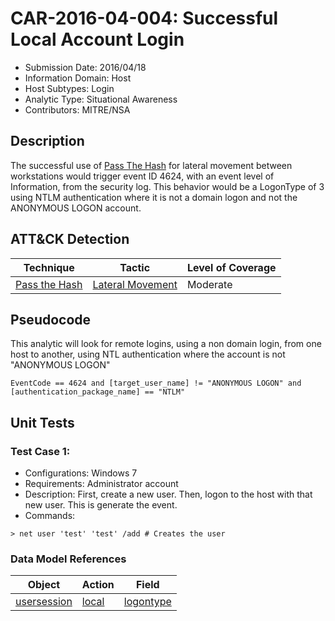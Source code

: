 # CAR-2016-04-004: Successful Local Account Login
- Submission Date: 2016/04/18
- Information Domain: Host
- Host Subtypes: Login
- Analytic Type: Situational Awareness
- Contributors: MITRE/NSA

## Description
The successful use of [Pass The Hash](https://attack.mitre.org/techniques/T1075/) for lateral movement between workstations would trigger event ID 4624, with an event level of Information, from the security log. This behavior would be a LogonType of 3 using NTLM authentication where it is not a domain logon and not the ANONYMOUS LOGON account.

## ATT&CK Detection

|Technique |Tactic |Level of Coverage |
|---|---|---|
|[Pass the Hash](https://attack.mitre.org/techniques/T1075/)|[Lateral Movement](https://attack.mitre.org/tactics/TA0008)|Moderate|

## Pseudocode
This analytic will look for remote logins, using a non domain login, from one host to another, using NTL authentication where the account is not "ANONYMOUS LOGON" 
```
EventCode == 4624 and [target_user_name] != "ANONYMOUS LOGON" and
[authentication_package_name] == "NTLM"
```

## Unit Tests
### Test Case 1:
 - Configurations: Windows 7
 - Requirements: Administrator account
 - Description:
First, create a new user. Then, logon to the host with that new user. This is generate the event. 
 - Commands:
```
> net user 'test' 'test' /add # Creates the user
```

### Data Model References
|Object|Action|Field|
|---|---|---|
| [usersession](../data_model/user_session.md#usersession) | [local](../data_model/user_session.md#local) | [logontype](../data_model/user_session.md#logontype) |